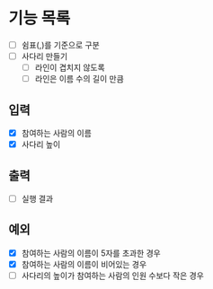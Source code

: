 # 기능 목록

- [ ] 쉼표(,)를 기준으로 구분
- [ ] 사다리 만들기
  - [ ] 라인이 겹치지 않도록
  - [ ] 라인은 이름 수의 길이 만큼

## 입력

- [x] 참여하는 사람의 이름
- [x] 사다리 높이

## 출력

- [ ] 실행 결과

## 예외

- [x] 참여하는 사람의 이름이 5자를 초과한 경우
- [x] 참여하는 사람의 이름이 비어있는 경우
- [ ] 사다리의 높이가 참여하는 사람의 인원 수보다 작은 경우

